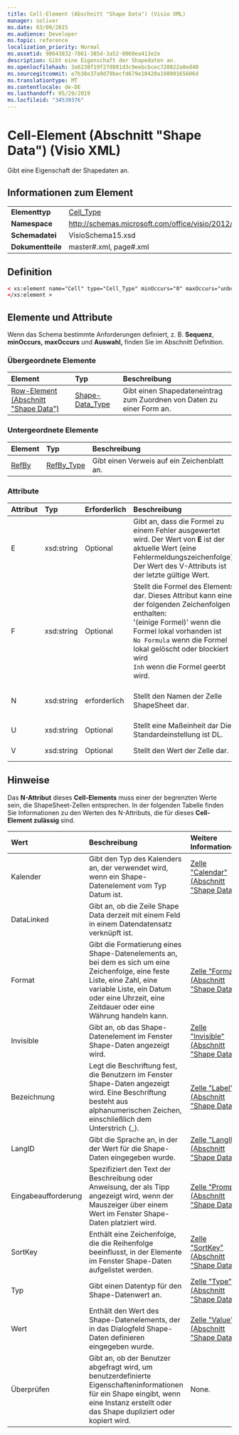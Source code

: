 ```yaml
---
title: Cell-Element (Abschnitt "Shape Data") (Visio XML)
manager: soliver
ms.date: 03/09/2015
ms.audience: Developer
ms.topic: reference
localization_priority: Normal
ms.assetid: 98643832-7861-385d-3a52-0060ea413e2e
description: Gibt eine Eigenschaft der Shapedaten an.
ms.openlocfilehash: 3a6238f19f27d001d3c9eebcbcec720822a0ed40
ms.sourcegitcommit: e7b38e37a9d79becfd679e10420a19890165606d
ms.translationtype: MT
ms.contentlocale: de-DE
ms.lasthandoff: 05/29/2019
ms.locfileid: "34539376"
---
```

# <a name="cell-element-shape-data-section-visio-xml"></a>Cell-Element (Abschnitt "Shape Data") (Visio XML)

Gibt eine Eigenschaft der Shapedaten an.
  
## <a name="element-information"></a>Informationen zum Element

|||
|:-----|:-----|
|**Elementtyp** <br/> |[Cell_Type](cell_type-complextypevisio-xml.md) <br/> |
|**Namespace** <br/> |http://schemas.microsoft.com/office/visio/2012/main  <br/> |
|**Schemadatei** <br/> |VisioSchema15.xsd  <br/> |
|**Dokumentteile** <br/> |master#.xml, page#.xml  <br/> |
   
## <a name="definition"></a>Definition

```XML
< xs:element name="Cell" type="Cell_Type" minOccurs="0" maxOccurs="unbounded" >
</xs:element >
```

## <a name="elements-and-attributes"></a>Elemente und Attribute

Wenn das Schema bestimmte Anforderungen definiert, z. B. **Sequenz**, **minOccurs,** **maxOccurs** und **Auswahl,** finden Sie im Abschnitt Definition. 
  
### <a name="parent-elements"></a>Übergeordnete Elemente

|**Element**|**Typ**|**Beschreibung**|
|:-----|:-----|:-----|
|[Row-Element (Abschnitt "Shape Data")](row-element-shape-data-sectionvisio-xml.md) <br/> |[Shape-Data_Type](propertyrow_type-complextypevisio-xml.md) <br/> |Gibt einen Shapedateneintrag zum Zuordnen von Daten zu einer Form an.  <br/> |
   
### <a name="child-elements"></a>Untergeordnete Elemente

|**Element**|**Typ**|**Beschreibung**|
|:-----|:-----|:-----|
|[RefBy](refby-element-cell_type-complextypevisio-xml.md) <br/> |[RefBy_Type](refby_type-complextypevisio-xml.md) <br/> |Gibt einen Verweis auf ein Zeichenblatt an.  <br/> |
   
### <a name="attributes"></a>Attribute

|**Attribut**|**Typ**|**Erforderlich**|**Beschreibung**|**Mögliche Werte**|
|:-----|:-----|:-----|:-----|:-----|
|E  <br/> |xsd:string  <br/> |Optional  <br/> |Gibt an, dass die Formel zu einem Fehler ausgewertet wird. Der Wert von **E** ist der aktuelle Wert (eine Fehlermeldungszeichenfolge); Der Wert  des V-Attributs ist der letzte gültige Wert.  <br/> |Eine Fehlermeldungszeichenfolge.  <br/> |
|F  <br/> |xsd:string  <br/> |Optional  <br/> | Stellt die Formel des Elements dar. Dieses Attribut kann eine der folgenden Zeichenfolgen enthalten:  <br/>  '(einige Formel)' wenn die Formel lokal vorhanden ist  <br/>  `No Formula` wenn die Formel lokal gelöscht oder blockiert wird  <br/>  `Inh` wenn die Formel geerbt wird.  <br/> |Eine Formel.  <br/> |
|N  <br/> |xsd:string  <br/> |erforderlich  <br/> |Stellt den Namen der Zelle ShapeSheet dar.  <br/> |Der Name der Zelle ShapeSheet.  <br/> Weitere Informationen finden Sie im Abschnitt "Hinweise".  <br/> |
|U  <br/> |xsd:string  <br/> |Optional  <br/> |Stellt eine Maßeinheit dar Die Standardeinstellung ist DL.  <br/> |Die Einheiten der Zelle.  <br/> |
|V  <br/> |xsd:string  <br/> |Optional  <br/> |Stellt den Wert der Zelle dar.  <br/> |Der Wert der Zelle ShapeSheet.  <br/> |
   
## <a name="remarks"></a>Hinweise

Das **N-Attribut** dieses **Cell-Elements** muss einer der begrenzten Werte sein, die ShapeSheet-Zellen entsprechen. In der folgenden Tabelle finden Sie  Informationen zu den Werten des N-Attributs, die für dieses **Cell-Element zulässig** sind. 
  
|**Wert**|**Beschreibung**|**Weitere Informationen**|
|:-----|:-----|:-----|
|Kalender  <br/> |Gibt den Typ des Kalenders an, der verwendet wird, wenn ein Shape-Datenelement vom Typ Datum ist.  <br/> |[Zelle "Calendar" (Abschnitt "Shape Data")](calendar-cell-shape-data-section.md) <br/> |
|DataLinked  <br/> |Gibt an, ob die Zeile Shape Data derzeit mit einem Feld in einem Datendatensatz verknüpft ist.  <br/> ||
|Format  <br/> |Gibt die Formatierung eines Shape-Datenelements an, bei dem es sich um eine Zeichenfolge, eine feste Liste, eine Zahl, eine variable Liste, ein Datum oder eine Uhrzeit, eine Zeitdauer oder eine Währung handeln kann.  <br/> |[Zelle "Format" (Abschnitt "Shape Data")](format-cell-shape-data-section.md) <br/> |
|Invisible  <br/> |Gibt an, ob das Shape-Datenelement im Fenster Shape-Daten angezeigt wird.  <br/> |[Zelle "Invisible" (Abschnitt "Shape Data")](invisible-cell-shape-data-section.md) <br/> |
|Bezeichnung  <br/> |Legt die Beschriftung fest, die Benutzern im Fenster Shape-Daten angezeigt wird. Eine Beschriftung besteht aus alphanumerischen Zeichen, einschließlich dem Unterstrich (_).  <br/> |[Zelle "Label" (Abschnitt "Shape Data")](label-cell-shape-data-section.md) <br/> |
|LangID  <br/> |Gibt die Sprache an, in der der Wert für die Shape-Daten eingegeben wurde.  <br/> |[Zelle "LangID" (Abschnitt "Shape Data")](langid-cell-shape-data-section.md) <br/> |
|Eingabeaufforderung  <br/> |Spezifiziert den Text der Beschreibung oder Anweisung, der als Tipp angezeigt wird, wenn der Mauszeiger über einem Wert im Fenster Shape-Daten platziert wird.  <br/> |[Zelle "Prompt" (Abschnitt "Shape Data")](prompt-cell-shape-data-section.md) <br/> |
|SortKey  <br/> |Enthält eine Zeichenfolge, die die Reihenfolge beeinflusst, in der Elemente im Fenster Shape-Daten aufgelistet werden.  <br/> |[Zelle "SortKey" (Abschnitt "Shape Data")](sortkey-cell-shape-data-section.md) <br/> |
|Typ  <br/> |Gibt einen Datentyp für den Shape-Datenwert an.  <br/> |[Zelle "Type" (Abschnitt "Shape Data")](type-cell-shape-data-section.md) <br/> |
|Wert  <br/> |Enthält den Wert des Shape-Datenelements, der in das Dialogfeld Shape-Daten definieren eingegeben wurde.  <br/> |[Zelle "Value" (Abschnitt "Shape Data")](value-cell-shape-data-section.md) <br/> |
|Überprüfen  <br/> |Gibt an, ob der Benutzer abgefragt wird, um benutzerdefinierte Eigenschafteninformationen für ein Shape eingibt, wenn eine Instanz erstellt oder das Shape dupliziert oder kopiert wird.  <br/> |None.  <br/> |
   

